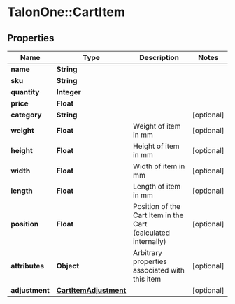 # TalonOne::CartItem

## Properties
Name | Type | Description | Notes
------------ | ------------- | ------------- | -------------
**name** | **String** |  | 
**sku** | **String** |  | 
**quantity** | **Integer** |  | 
**price** | **Float** |  | 
**category** | **String** |  | [optional] 
**weight** | **Float** | Weight of item in mm | [optional] 
**height** | **Float** | Height of item in mm | [optional] 
**width** | **Float** | Width of item in mm | [optional] 
**length** | **Float** | Length of item in mm | [optional] 
**position** | **Float** | Position of the Cart Item in the Cart (calculated internally) | [optional] 
**attributes** | **Object** | Arbitrary properties associated with this item | [optional] 
**adjustment** | [**CartItemAdjustment**](CartItemAdjustment.md) |  | [optional] 



